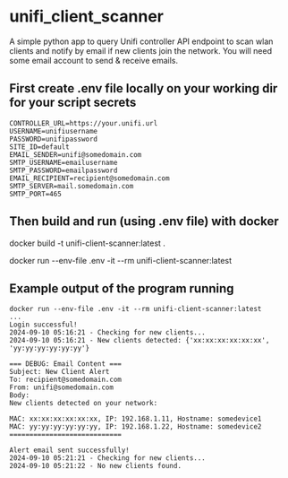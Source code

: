 # unifi_client_scanner

A simple python app to query Unifi controller API endpoint to scan wlan clients and notify by email if new clients join the network. You will need some email account to send & receive emails.

## First create .env file locally on your working dir for your script secrets
```
CONTROLLER_URL=https://your.unifi.url
USERNAME=unifiusername
PASSWORD=unifipassword
SITE_ID=default
EMAIL_SENDER=unifi@somedomain.com
SMTP_USERNAME=emailusername
SMTP_PASSWORD=emailpassword
EMAIL_RECIPIENT=recipient@somedomain.com
SMTP_SERVER=mail.somedomain.com
SMTP_PORT=465
```

## Then build and run (using .env file) with docker

docker build -t unifi-client-scanner:latest .

docker run --env-file .env -it --rm unifi-client-scanner:latest

## Example output of the program running
```
docker run --env-file .env -it --rm unifi-client-scanner:latest   
...
Login successful!
2024-09-10 05:16:21 - Checking for new clients...
2024-09-10 05:16:21 - New clients detected: {'xx:xx:xx:xx:xx:xx', 'yy:yy:yy:yy:yy:yy'}

=== DEBUG: Email Content ===
Subject: New Client Alert
To: recipient@somedomain.com
From: unifi@somedomain.com
Body:
New clients detected on your network:

MAC: xx:xx:xx:xx:xx:xx, IP: 192.168.1.11, Hostname: somedevice1
MAC: yy:yy:yy:yy:yy:yy, IP: 192.168.1.22, Hostname: somedevice2
============================

Alert email sent successfully!
2024-09-10 05:21:21 - Checking for new clients...
2024-09-10 05:21:22 - No new clients found.
```

